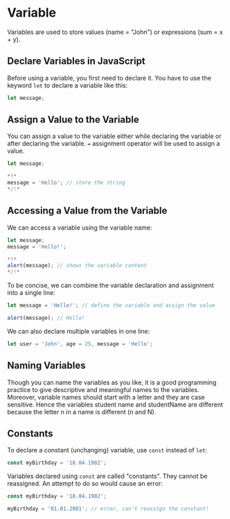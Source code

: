 # Variable

Variables are used to store values (name = "John") or expressions (sum = x + y).


## Declare Variables in JavaScript

Before using a variable, you first need to declare it. You have to use the keyword `let` to declare a variable like this:

```js
let message;
```

## Assign a Value to the Variable

You can assign a value to the variable either while declaring the variable or after declaring the variable. `=` assignment operator will be used to assign a value.

```js
let message;

*!*
message = 'Hello'; // store the string
*/!*
```

## Accessing a Value from the Variable

We can access a variable using the variable name:

```js run
let message;
message = 'Hello!';

*!*
alert(message); // shows the variable content
*/!*
```

To be concise, we can combine the variable declaration and assignment into a single line:

```js run
let message = 'Hello!'; // define the variable and assign the value

alert(message); // Hello!
```

We can also declare multiple variables in one line:

```js no-beautify
let user = 'John', age = 25, message = 'Hello';
```

## Naming Variables

Though you can name the variables as you like, it is a good programming practice to give descriptive and meaningful names to the variables. Moreover, variable names should start with a letter and they are case sensitive. Hence the variables student name and studentName are different because the letter n in a name is different (n and N).

## Constants

To declare a constant (unchanging) variable, use `const` instead of `let`:

```js
const myBirthday = '18.04.1982';
```

Variables declared using `const` are called "constants". They cannot be reassigned. An attempt to do so would cause an error:

```js run
const myBirthday = '18.04.1982';

myBirthday = '01.01.2001'; // error, can't reassign the constant!
```
